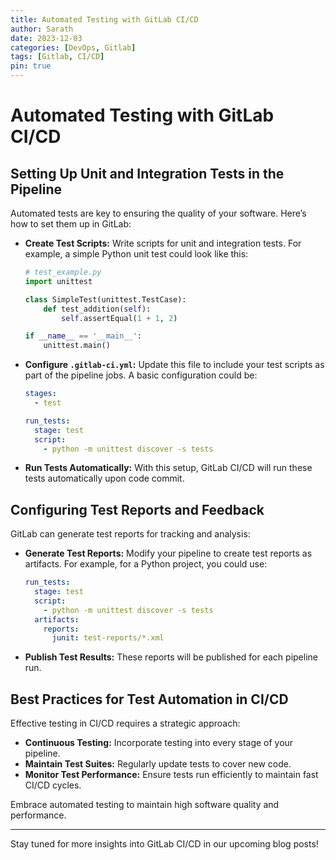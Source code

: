 ```yaml
---
title: Automated Testing with GitLab CI/CD
author: Sarath
date: 2023-12-03
categories: [DevOps, Gitlab]
tags: [Gitlab, CI/CD]
pin: true
---
```


# Automated Testing with GitLab CI/CD

## Setting Up Unit and Integration Tests in the Pipeline
Automated tests are key to ensuring the quality of your software. Here’s how to set them up in GitLab:

- **Create Test Scripts:** Write scripts for unit and integration tests. For example, a simple Python unit test could look like this:
  ```python
  # test_example.py
  import unittest

  class SimpleTest(unittest.TestCase):
      def test_addition(self):
          self.assertEqual(1 + 1, 2)

  if __name__ == '__main__':
      unittest.main()
  ```

- **Configure `.gitlab-ci.yml`:** Update this file to include your test scripts as part of the pipeline jobs. A basic configuration could be:
  ```yaml
  stages:
    - test

  run_tests:
    stage: test
    script:
      - python -m unittest discover -s tests
  ```

- **Run Tests Automatically:** With this setup, GitLab CI/CD will run these tests automatically upon code commit.

## Configuring Test Reports and Feedback
GitLab can generate test reports for tracking and analysis:

- **Generate Test Reports:** Modify your pipeline to create test reports as artifacts. For example, for a Python project, you could use:
  ```yaml
  run_tests:
    stage: test
    script:
      - python -m unittest discover -s tests
    artifacts:
      reports:
        junit: test-reports/*.xml
  ```

- **Publish Test Results:** These reports will be published for each pipeline run.

## Best Practices for Test Automation in CI/CD
Effective testing in CI/CD requires a strategic approach:

- **Continuous Testing:** Incorporate testing into every stage of your pipeline.
- **Maintain Test Suites:** Regularly update tests to cover new code.
- **Monitor Test Performance:** Ensure tests run efficiently to maintain fast CI/CD cycles.

Embrace automated testing to maintain high software quality and performance.

---

Stay tuned for more insights into GitLab CI/CD in our upcoming blog posts!